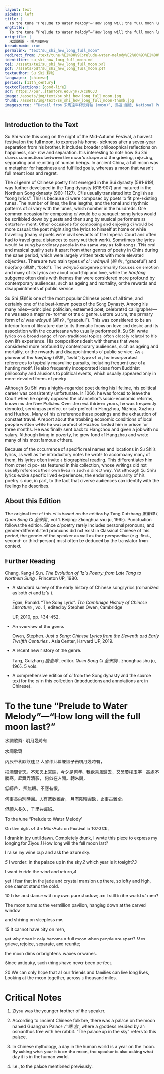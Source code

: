 ```yaml
---
layout: text
sidebar: left
title: |
  To the tune “Prelude to Water Melody”—“How long will the full moon last?” | 水調歌頭 · 明月幾時有
engtitle: |
  To the tune “Prelude to Water Melody”—“How long will the full moon last?”
origtitle: |
  水調歌頭 · 明月幾時有
breadcrumb: true
permalink: "text/su_shi_how_long_full_moon"
redirect_from: /text/tune-%E2%80%9Cprelude-water-melody%E2%80%9D%E2%80%94%E2%80%9Chow-long-will-full-moon-last%E2%80%9D
identifier: su_shi_how_long_full_moon.md
tei: /assets/tei/su_shi_how_long_full_moon.xml
pdf: /assets/pdf/su_shi_how_long_full_moon.pdf
textauthor: Su Shi 蘇軾
languages: [chinese]
periods: [11th_century]
textcollections: [good-life]
sdr: https://purl.stanford.edu/jk737cs8633
image: /assets/img/text/su_shi_how_long_full_moon.jpg
thumb: /assets/img/text/su_shi_how_long_full_moon-thumb.jpg
imagesource: "“Detail from 宋馬遠舉杯玩月軸 (moon)”, 馬遠;鍾禮, National Palace Museum, Accession Number: K2A000844N000000000PAA [Public Domain]"
---
```

<h2>Introduction to the Text</h2>
<p>Su Shi wrote this song on the night of the Mid-Autumn Festival, a harvest festival on the full moon, to express his home- sickness after a seven-year separation from his brother. It includes broader philosophical reflections on happiness, sor- row and separation. It is interesting to note how Su Shi draws connections between the moon’s shape and the grieving, rejoicing, separating and reuniting of human beings. In ancient China, a full moon was a metaphor for happiness and fulfilled goals, whereas a moon that wasn’t full meant loss and regret.</p>

<p>The <i> ci </i> genre of Chinese poetry first emerged in the Sui dynasty (581-619), was further developed in the Tang dynasty (618-907) and matured in the Northern Song dynasty (960-1127). <i> Ci </i> is usually translated into English as “song lyrics”. This is because <i> ci </i> were composed by poets to fit pre-existing tunes. The number of lines, the line lengths, and the tonal and rhythmic patterns of <i> ci </i> vary with the tunes, which number in the hundreds. One common occasion for composing <i> ci </i> would be a banquet: song lyrics would be scribbled down by guests and then sung by musical performers as entertain- ment. Other occasions for composing and enjoying <i> ci </i> would be more casual: the poet might sing the lyrics to himself at home or while travelling (many <i> ci </i> poets were civil servants of the Imperial Court and often had to travel great distances to carry out their work). Sometimes the lyrics would be sung by ordinary people in the same way as folk songs. This oral and musical quality sets it apart from other genres of poetry in China during the same period, which were largely written texts with more elevated objectives. There are two main types of <i> ci</i> : <i> wǎnyuē </i> (<em>婉 约</em> , “graceful”) and <i> háofàng </i> (<em>豪放</em> , “bold”). The <i> wǎnyuē </i> subgenre primarily focuses on emotion and many of its lyrics are about courtship and love, while the <i> háofàng </i> subgenre often deals with themes that were considered more profound by contemporary audiences, such as ageing and mortality, or the rewards and disappointments of public service.</p>

<p>Su Shi <em>蘇軾</em> is one of the most popular Chinese poets of all time, and certainly one of the best-known poets of the Song Dynasty. Among his many roles—principled politician, esteemed poet, celebrated calligrapher—he was also a major re- former of the <i> ci </i> genre. Before Su Shi, the primary form of <i> ci </i> was <i> wǎnyuē </i> (<em>婉 约</em> , “graceful”). This was considered to be an inferior form of literature due to its thematic focus on love and desire and its association with the courtesans who usually performed it. Su Shi wrote lyrics on a broad range of non-traditional topics, often closely related to his own life experience. His compositions dealt with themes that were considered more profound by contemporary audiences, such as ageing and mortality, or the rewards and disappointments of public service. As a pioneer of the <i> háofàng </i> (<em>豪放</em> , “bold”) type of <i> ci</i> , he incorporated references to typically masculine pursuits, including frequent use of a hunting motif. He also frequently incorporated ideas from Buddhist philosophy and allusions to political events, which usually appeared only in more elevated forms of poetry.</p>

<p>Although Su Shi was a highly-regarded poet during his lifetime, his political career was consistently unfortunate. In 1066, he was forced to leave the Court when he openly opposed the chancellor’s socio-economic reforms, known as the New Policies. Over the next thirteen years, he was frequently demoted, serving as prefect or sub-prefect in Hangzhou, Mizhou, Xuzhou and Huzhou. Many of his <i> ci </i> reference these postings and the exhaustion of constant travel. A report about the troubling economic conditions of local people written while he was prefect of Huzhou landed him in prison for three months. He was finally sent back to Hangzhou and given a job with no salary. Although living in poverty, he grew fond of Hangzhou and wrote many of his most famous <i> ci </i> there.</p>

<p>Because of the occurrence of specific real names and locations in Su Shi’s lyrics, as well as the introductory notes he wrote to accompany many of them, his lyrics often invite a biographical reading. This differentiates him from other <i> ci </i> po- ets featured in this collection, whose writings did not usually reference their own lives in such a direct way. Yet although Su Shi’s lyrics evoke specific lived experiences, the enduring popularity of his poetry is due, in part, to the fact that diverse audiences can identify with the feelings he describes.</p>

<h2>About this Edition</h2>
<p>The original text of this <i> ci </i> is based on the edition by Tang Guizhang <em>唐圭璋</em> (<i> Quan Song Ci </i> <em>全宋詞</em> , vol 1. Beijing: Zhonghua shu ju, 1965). Punctuation follows the edition. Since <i> ci </i> poetry rarely includes personal pronouns, and gender-differentiated pronouns did not exist in Classical Chinese of this period, the gender of the speaker as well as their perspective (e.g. first-, second- or third-person) must often be deduced by the translator from context.</p>

<h2>Further Reading</h2>
<p>Chang, Kang-i Sun. <i> The Evolution of Tz’u Poetry: from Late Tang to Northern Sung</i> . Princeton UP, 1980.</p>
<ul id="l1">
<li data-list-text="•">
<p>A standard survey of the early history of Chinese song lyrics (romanized as both <em>ci</em> and <em>tz’u</em> ).</p>
<p>Egan, Ronald. “The Song Lyric”. <i> The Cambridge History of Chinese Literature</i> , vol. 1, edited by Stephen Owen, Cambridge</p>
<p>UP, 2010, pp. 434-452.</p>
</li>
<li data-list-text="•">
<p>An overview of the genre.</p>
<p>Owen, Stephen. <i> Just a Song: Chinese Lyrics from the Eleventh and Early Twelfth Centuries</i> . Asia Center, Harvard UP, 2019.</p>
</li>
<li data-list-text="•">
<p>A recent new history of the genre.</p>
<p>Tang, Guizhang <em>唐圭璋</em> , editor. <i> Quan Song Ci </i> <em>全宋詞</em> . Zhonghua shu ju, 1965. 5 vols.</p>
</li>
<li data-list-text="•">
<p>A comprehensive edition of <em>ci</em> from the Song dynasty and the source text for the <em>ci</em> in this collection (introductions and annotations are in Chinese).</p>
</li>
</ul>
<h1>To the tune “Prelude to Water Melody”—“How long will the full moon last?”</h1>
<p>水調歌頭 · 明月幾時有</p>

<p>水調歌頭</p>

<p>丙辰中秋歡飲達旦 大醉作此篇兼懷子由明月幾時有，</p>
<p>把酒問青天。不知天上宮闕，今夕是何年。我欲乘風歸去，又恐瓊樓玉宇，高處不勝寒。起舞弄清影， 何似在人間。轉朱閣，</p>
<p>低綺戶， 照無眠。不應有恨，</p>
<p>何事長向別時圓。人有悲歡離合， 月有陰晴圓缺，此事古難全。</p>
<p>但願人長久，千里共嬋娟。</p>
<p>To the tune “Prelude to Water Melody”</p>

<p>On the night of the Mid-Autumn Festival in 1076 CE,</p>
<p>I drank in joy until dawn. Completely drunk, I wrote this piece to express my longing for Ziyou.<em>1</em> How long will the full moon last?</p>
<p>I raise my wine cup and ask the azure sky.</p>
<p><em>5</em> I wonder: in the palace up in the sky,<em>2</em> which year is it tonight?<em>3</em></p>
<p>I want to ride the wind and return,<em>4</em></p>
<p>yet I fear that in the jade and crystal mansion up there, so lofty and high, one cannot stand the cold.</p>
<p>10 I rise and dance with my own pure shadow; am I still in the world of men?</p>
<p>The moon turns at the vermillion pavilion, hanging down at the carved window</p>
<p>and shining on sleepless me.</p>
<p>15 It cannot have pity on men,</p>
<p>yet why does it only become a full moon when people are apart? Men grieve, rejoice, separate, and reunite;</p>
<p>the moon dims or brightens, waxes or wanes.</p>
<p>Since antiquity, such things have never been perfect.</p>
<p>20 We can only hope that all our friends and families can live long lives, Looking at the moon together, across a thousand miles.</p>

<h1>Critical Notes</h1>

<ol id="l2">
<li data-list-text="1">
<p>Ziyou was the younger brother of the speaker.</p>
</li>
<li data-list-text="2">
<p>According to ancient Chinese folklore, there was a palace on the moon named Guanghan Palace <em>广寒 宫</em> , where a goddess resided by an osmanthus tree with her rabbit. “The palace up in the sky” refers to this palace.</p>
</li>
<li data-list-text="3">
<p>In Chinese mythology, a day in the human world is a year on the moon. By asking what year it is on the moon, the speaker is also asking what day it is in the human world.</p>
</li>
<li data-list-text="4">
<p>I.e., to the palace mentioned previously.</p>
</li>
</ol>
